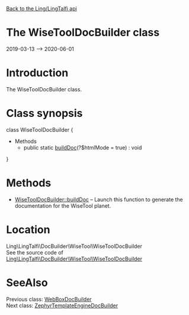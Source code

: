 [Back to the Ling/LingTalfi api](https://github.com/lingtalfi/LingTalfi/blob/master/doc/api/Ling/LingTalfi.md)



The WiseToolDocBuilder class
================
2019-03-13 --> 2020-06-01






Introduction
============

The WiseToolDocBuilder class.



Class synopsis
==============


class <span class="pl-k">WiseToolDocBuilder</span>  {

- Methods
    - public static [buildDoc](https://github.com/lingtalfi/LingTalfi/blob/master/doc/api/Ling/LingTalfi/DocBuilder/WiseTool/WiseToolDocBuilder/buildDoc.md)(?$htmlMode = true) : void

}






Methods
==============

- [WiseToolDocBuilder::buildDoc](https://github.com/lingtalfi/LingTalfi/blob/master/doc/api/Ling/LingTalfi/DocBuilder/WiseTool/WiseToolDocBuilder/buildDoc.md) &ndash; Launch this function to generate the documentation for the WiseTool planet.





Location
=============
Ling\LingTalfi\DocBuilder\WiseTool\WiseToolDocBuilder<br>
See the source code of [Ling\LingTalfi\DocBuilder\WiseTool\WiseToolDocBuilder](https://github.com/lingtalfi/LingTalfi/blob/master/DocBuilder/WiseTool/WiseToolDocBuilder.php)



SeeAlso
==============
Previous class: [WebBoxDocBuilder](https://github.com/lingtalfi/LingTalfi/blob/master/doc/api/Ling/LingTalfi/DocBuilder/WebBox/WebBoxDocBuilder.md)<br>Next class: [ZephyrTemplateEngineDocBuilder](https://github.com/lingtalfi/LingTalfi/blob/master/doc/api/Ling/LingTalfi/DocBuilder/ZephyrTemplateEngine/ZephyrTemplateEngineDocBuilder.md)<br>

